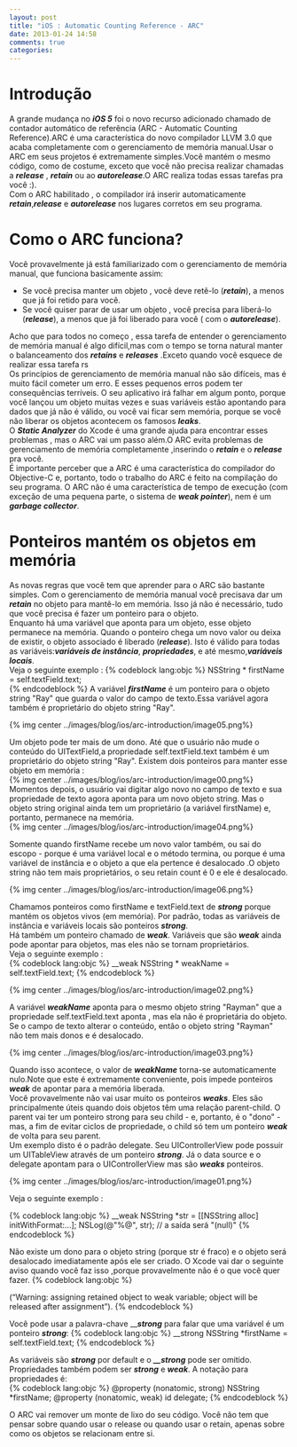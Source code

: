 ```yaml
---
layout: post
title: "iOS : Automatic Counting Reference - ARC"
date: 2013-01-24 14:58
comments: true
categories: 
---
```


Introdução
=============

A grande mudança no ***iOS 5*** foi o novo recurso adicionado  chamado de contador automático de referência (ARC - Automatic Counting Reference).ARC é uma característica do novo compilador LLVM 3.0 que acaba completamente com  o gerenciamento  de memória manual.Usar o ARC em seus projetos é extremamente simples.Você mantém o mesmo código, como de costume, exceto que você não precisa realizar chamadas a ***release*** , ***retain*** ou ao ***autorelease***.O ARC realiza todas essas tarefas pra você :).  
Com o ARC habilitado , o compilador irá inserir automaticamente ***retain***,***release*** e ***autorelease*** nos lugares corretos em seu programa.

Como o ARC funciona?
=============

Você provavelmente já está familiarizado com o gerenciamento de memória manual, que funciona basicamente assim:  

   *   Se você precisa manter um objeto , você deve retê-lo (***retain***), a menos que já foi retido para você.
   *   Se você quiser parar de usar um objeto , você precisa para liberá-lo (***release***), a menos que já foi liberado para você ( com o ***autorelease***).

Acho que para todos no começo , essa tarefa de entender o gerenciamento de memória manual é algo difícil,mas com o tempo se torna natural  manter o balanceamento dos ***retains*** e ***releases*** .Exceto quando você esquece de realizar essa tarefa rs  
Os princípios de gerenciamento de memória manual não são difíceis, mas é muito fácil cometer um erro. E esses pequenos erros podem ter consequências terríveis. O seu aplicativo irá falhar em algum ponto, porque você lançou um objeto muitas vezes e suas variáveis ​​estão apontando para dados que já não é válido, ou você vai ficar sem memória, porque se você não liberar os objetos  acontecem os famosos ***leaks***.  
O ***Static Analyzer*** do Xcode é uma grande ajuda para encontrar esses problemas , mas o ARC vai um passo além.O ARC evita problemas de gerenciamento de memória completamente ,inserindo o ***retain*** e o ***release*** pra você.  
É importante perceber que a ARC é uma característica do compilador do Objective-C e, portanto, todo o trabalho do ARC é feito na compilação do seu programa. O ARC não é uma característica de tempo de execução (com exceção de uma pequena parte, o sistema de ***weak pointer***), nem é  um  ***garbage collector***.  

Ponteiros mantém os objetos em memória
=============
As novas regras que você tem que aprender para o ARC são bastante simples. Com o gerenciamento de memória manual você precisava dar um ***retain*** no objeto para mantê-lo em memória. Isso já não é necessário, tudo que você precisa é fazer um ponteiro para o objeto.  
Enquanto há uma variável que aponta para um objeto, esse objeto permanece na memória. Quando o ponteiro chega um novo valor ou deixa de existir, o objeto associado é liberado (***release***). Isto é válido para todas as variáveis​​:***variáveis ​​de instância***, ***propriedades***, e até  mesmo,***variáveis ​​locais***.  
Veja o seguinte exemplo :
{% codeblock lang:objc %}
     NSString * firstName = self.textField.text;  
{% endcodeblock %}
 A variável ***firstName*** é um ponteiro para o objeto string "Ray"  que  guarda o valor do campo de texto.Essa variável agora também é proprietário do objeto string "Ray".

{% img center ../images/blog/ios/arc-introduction/image05.png%}

Um objeto pode ter mais de um dono. Até que o usuário não mude o conteúdo do UITextField,a propriedade self.textField.text também  é um proprietário do objeto string "Ray". Existem dois ponteiros para manter esse objeto em memória :  
{% img center ../images/blog/ios/arc-introduction/image00.png%}
Momentos depois, o usuário vai digitar algo novo no campo de texto e sua propriedade de texto agora aponta para um novo objeto string. Mas o objeto string original ainda tem um proprietário (a variável firstName) e, portanto, permanece na memória.  
{% img center ../images/blog/ios/arc-introduction/image04.png%}

Somente quando firstName recebe um novo valor também, ou sai do escopo - porque é uma variável local e o método termina, ou porque é uma variável de instância e o objeto a que  ela pertence é desalocado .O objeto string não tem mais proprietários, o seu retain count é 0 e ele é desalocado.

{% img center ../images/blog/ios/arc-introduction/image06.png%}

Chamamos ponteiros como firstName e textField.text  de ***strong*** porque mantém os objetos vivos (em memória). Por padrão, todas as variáveis ​​de instância e variáveis ​​locais são ponteiros ***strong***.  
Há também um ponteiro chamado de ***weak***. Variáveis ​​que são ***weak*** ainda pode apontar para objetos, mas eles não se tornam proprietários.  
Veja o seguinte exemplo :  
{% codeblock lang:objc %}
__weak NSString * weakName = self.textField.text;
{% endcodeblock %}

{% img center ../images/blog/ios/arc-introduction/image02.png%}

A variável ***weakName*** aponta para o mesmo objeto  string "Rayman" que a propriedade self.textField.text aponta , mas ela não é proprietária do objeto.  
Se o campo de texto alterar o conteúdo, então o objeto string "Rayman" não tem mais donos e é desalocado.  

{% img center ../images/blog/ios/arc-introduction/image03.png%}

Quando isso acontece, o valor de ***weakName*** torna-se automaticamente nulo.Note que este é extremamente conveniente, pois impede ponteiros ***weak*** de apontar para a memória liberada.  
Você provavelmente não vai usar muito os  ponteiros ***weaks***. Eles são principalmente úteis quando dois objetos têm uma relação parent-child. O parent vai ter um ponteiro strong para seu child - e, portanto, é o "dono" - mas, a fim de evitar ciclos de propriedade, o child só tem um ponteiro ***weak*** de volta para seu parent.  
Um exemplo disto é o padrão delegate. Seu UIControllerView pode possuir um UITableView através de um ponteiro ***strong***. Já o data source e o delegate  apontam para o UIControllerView mas são ***weaks*** ponteiros.  

{% img center ../images/blog/ios/arc-introduction/image01.png%}


Veja o seguinte exemplo :  

{% codeblock lang:objc %}
__weak NSString *str = [[NSString alloc] initWithFormat:...];
NSLog(@"%@", str);  // a saída será "(null)"
{% endcodeblock %}



Não existe um dono para o objeto string (porque str é fraco) e o objeto será desalocado imediatamente após ele ser criado. O Xcode vai dar o  seguinte aviso quando você faz isso ,porque provavelmente não é o que você quer fazer.
{% codeblock lang:objc %}

(“Warning: assigning retained object to weak variable; object will be released after assignment”).
{% endcodeblock %}

Você pode usar a palavra-chave __***strong*** para falar que uma variável é um ponteiro ***strong***:
{% codeblock lang:objc %}
__strong NSString *firstName = self.textField.text;
{% endcodeblock %}

As variáveis ​​são ***strong*** por default e o ***__strong*** pode ser omitido. Propriedades também podem ser ***strong*** e ***weak***. A notação para propriedades é:  
{% codeblock lang:objc %}
@property (nonatomic, strong) NSString *firstName;
@property (nonatomic, weak) id <MyDelegate> delegate;
{% endcodeblock %}

O ARC vai remover um monte de lixo do seu código. Você não tem que pensar sobre quando usar o release ou quando usar o retain, apenas sobre como os objetos se relacionam entre si.  

